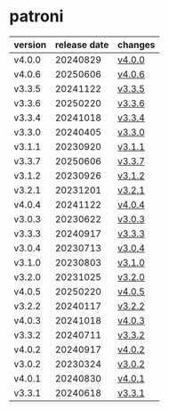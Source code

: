 # patroni	


|version|release date|changes|
|---|---|---|
|v4.0.0|20240829|[v4.0.0](./v4.0.0-20240829.md)|
|v4.0.6|20250606|[v4.0.6](./v4.0.6-20250606.md)|
|v3.3.5|20241122|[v3.3.5](./v3.3.5-20241122.md)|
|v3.3.6|20250220|[v3.3.6](./v3.3.6-20250220.md)|
|v3.3.4|20241018|[v3.3.4](./v3.3.4-20241018.md)|
|v3.3.0|20240405|[v3.3.0](./v3.3.0-20240405.md)|
|v3.1.1|20230920|[v3.1.1](./v3.1.1-20230920.md)|
|v3.3.7|20250606|[v3.3.7](./v3.3.7-20250606.md)|
|v3.1.2|20230926|[v3.1.2](./v3.1.2-20230926.md)|
|v3.2.1|20231201|[v3.2.1](./v3.2.1-20231201.md)|
|v4.0.4|20241122|[v4.0.4](./v4.0.4-20241122.md)|
|v3.0.3|20230622|[v3.0.3](./v3.0.3-20230622.md)|
|v3.3.3|20240917|[v3.3.3](./v3.3.3-20240917.md)|
|v3.0.4|20230713|[v3.0.4](./v3.0.4-20230713.md)|
|v3.1.0|20230803|[v3.1.0](./v3.1.0-20230803.md)|
|v3.2.0|20231025|[v3.2.0](./v3.2.0-20231025.md)|
|v4.0.5|20250220|[v4.0.5](./v4.0.5-20250220.md)|
|v3.2.2|20240117|[v3.2.2](./v3.2.2-20240117.md)|
|v4.0.3|20241018|[v4.0.3](./v4.0.3-20241018.md)|
|v3.3.2|20240711|[v3.3.2](./v3.3.2-20240711.md)|
|v4.0.2|20240917|[v4.0.2](./v4.0.2-20240917.md)|
|v3.0.2|20230324|[v3.0.2](./v3.0.2-20230324.md)|
|v4.0.1|20240830|[v4.0.1](./v4.0.1-20240830.md)|
|v3.3.1|20240618|[v3.3.1](./v3.3.1-20240618.md)|
